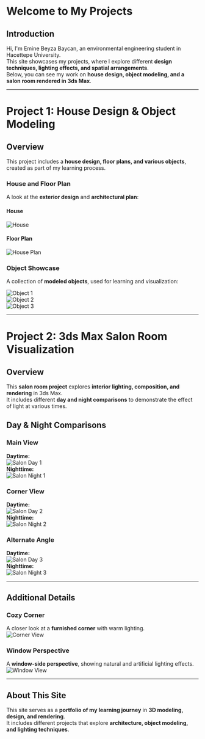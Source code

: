 # Welcome to My Projects  

## Introduction  
Hi, I'm Emine Beyza Baycan, an environmental engineering student in Hacettepe University.  
This site showcases my projects, where I explore different **design techniques, lighting effects, and spatial arrangements**.  
Below, you can see my work on **house design, object modeling, and a salon room rendered in 3ds Max**.  

---

# **Project 1: House Design & Object Modeling**  

## **Overview**  
This project includes a **house design, floor plans, and various objects**, created as part of my learning process.  

### **House and Floor Plan**  
A look at the **exterior design** and **architectural plan**:  

#### **House**  
![House](https://raw.githubusercontent.com/beyzabaycan/autodesk-drawings/main/images/house.jpeg)  

#### **Floor Plan**  
![House Plan](https://raw.githubusercontent.com/beyzabaycan/autodesk-drawings/main/images/house_plan.jpeg)  

### **Object Showcase**  
A collection of **modeled objects**, used for learning and visualization:  

![Object 1](https://raw.githubusercontent.com/beyzabaycan/autodesk-drawings/main/images/objects1.jpeg)  
![Object 2](https://raw.githubusercontent.com/beyzabaycan/autodesk-drawings/main/images/objects2.jpeg)  
![Object 3](https://raw.githubusercontent.com/beyzabaycan/autodesk-drawings/main/images/objects3.jpeg)  

---

# **Project 2: 3ds Max Salon Room Visualization**  

## **Overview**  
This **salon room project** explores **interior lighting, composition, and rendering** in 3ds Max.  
It includes different **day and night comparisons** to demonstrate the effect of light at various times.  

## **Day & Night Comparisons**  

### **Main View**  
**Daytime:**  
![Salon Day 1](https://raw.githubusercontent.com/beyzabaycan/3dsmax-project/main/images/day1.jpeg)  
**Nighttime:**  
![Salon Night 1](https://raw.githubusercontent.com/beyzabaycan/3dsmax-project/main/images/night1.jpeg)  

### **Corner View**  
**Daytime:**  
![Salon Day 2](https://raw.githubusercontent.com/beyzabaycan/3dsmax-project/main/images/day2.jpeg)  
**Nighttime:**  
![Salon Night 2](https://raw.githubusercontent.com/beyzabaycan/3dsmax-project/main/images/night2.jpeg)  

### **Alternate Angle**  
**Daytime:**  
![Salon Day 3](https://raw.githubusercontent.com/beyzabaycan/3dsmax-project/main/images/day3.jpeg)  
**Nighttime:**  
![Salon Night 3](https://raw.githubusercontent.com/beyzabaycan/3dsmax-project/main/images/night3.jpeg)  

---

## **Additional Details**  

### **Cozy Corner**  
A closer look at a **furnished corner** with warm lighting.  
![Corner View](https://raw.githubusercontent.com/beyzabaycan/3dsmax-project/main/images/corner.jpeg)  

### **Window Perspective**  
A **window-side perspective**, showing natural and artificial lighting effects.  
![Window View](https://raw.githubusercontent.com/beyzabaycan/3dsmax-project/main/images/window.jpeg)  

---

## **About This Site**  
This site serves as a **portfolio of my learning journey** in **3D modeling, design, and rendering**.  
It includes different projects that explore **architecture, object modeling, and lighting techniques**.  
